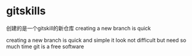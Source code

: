 # gitskills
创建的是一个gitskill的新仓库
creating a new branch is quick

creating a new branch is quick and simple
it look not difficult but need so much time
git is a free software


